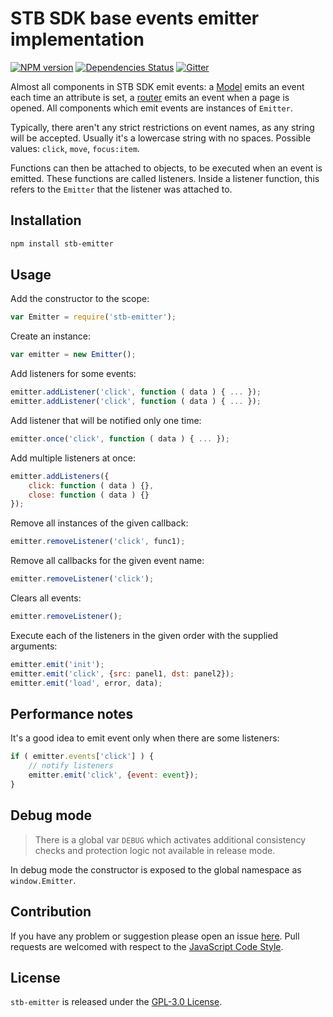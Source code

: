 STB SDK base events emitter implementation
==========================================

[![NPM version](https://img.shields.io/npm/v/stb-emitter.svg?style=flat-square)](https://www.npmjs.com/package/stb-emitter)
[![Dependencies Status](https://img.shields.io/david/stbsdk/emitter.svg?style=flat-square)](https://david-dm.org/stbsdk/emitter)
[![Gitter](https://img.shields.io/badge/gitter-join%20chat-blue.svg?style=flat-square)](https://gitter.im/DarkPark/stb)


Almost all components in STB SDK emit events: a [Model](https://github.com/stbsdk/model) emits an event each time an attribute is set, a [router](https://github.com/stbsdk/router) emits an event when a page is opened.
All components which emit events are instances of `Emitter`.

Typically, there aren't any strict restrictions on event names, as any string will be accepted. Usually it's a lowercase string with no spaces. Possible values: `click`, `move`, `focus:item`.

Functions can then be attached to objects, to be executed when an event is emitted. These functions are called listeners. Inside a listener function, this refers to the `Emitter` that the listener was attached to.


## Installation

```bash
npm install stb-emitter
```


## Usage

Add the constructor to the scope:

```js
var Emitter = require('stb-emitter');
```

Create an instance:

```js
var emitter = new Emitter();
```

Add listeners for some events:

```js
emitter.addListener('click', function ( data ) { ... });
emitter.addListener('click', function ( data ) { ... });
```

Add listener that will be notified only one time:

```js
emitter.once('click', function ( data ) { ... });
```

Add multiple listeners at once:

```js
emitter.addListeners({
    click: function ( data ) {},
    close: function ( data ) {}
});
```

Remove all instances of the given callback:

```js
emitter.removeListener('click', func1);
```

Remove all callbacks for the given event name:

```js
emitter.removeListener('click');
```

Clears all events:

```js
emitter.removeListener();
```

Execute each of the listeners in the given order with the supplied arguments:

```js
emitter.emit('init');
emitter.emit('click', {src: panel1, dst: panel2});
emitter.emit('load', error, data);
```


## Performance notes

It's a good idea to emit event only when there are some listeners:

```js
if ( emitter.events['click'] ) {
	// notify listeners
    emitter.emit('click', {event: event});
}
```


## Debug mode

> There is a global var `DEBUG` which activates additional consistency checks and protection logic not available in release mode.

In debug mode the constructor is exposed to the global namespace as `window.Emitter`.


## Contribution

If you have any problem or suggestion please open an issue [here](https://github.com/stbsdk/emitter/issues).
Pull requests are welcomed with respect to the [JavaScript Code Style](https://github.com/DarkPark/jscs).


## License

`stb-emitter` is released under the [GPL-3.0 License](http://opensource.org/licenses/GPL-3.0).
